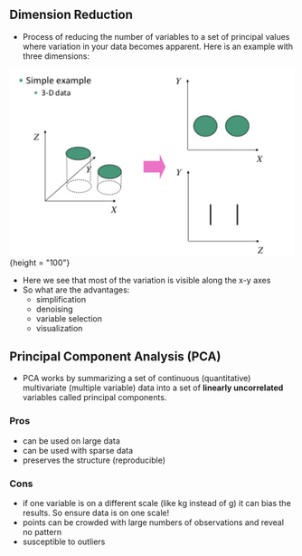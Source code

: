 ## Dimension Reduction

- Process of reducing the number of variables to a set of principal values where variation in your data becomes apparent. Here is an example with three dimensions:

![](images/example-dim-red.png){height = "100"}

- Here we see that most of the variation is visible along the x-y axes
- So what are the advantages:
  - simplification
  - denoising
  - variable selection
  - visualization

## Principal Component Analysis (PCA)

- PCA works by summarizing a set of continuous (quantitative) multivariate (multiple variable) data into a set of **linearly uncorrelated** variables called principal components.

### Pros

- can be used on large data
- can be used with sparse data
- preserves the structure (reproducible)

### Cons

- if one variable is on a different scale (like kg instead of g) it can bias the results. So ensure data is on one scale!
- points can be crowded with large numbers of observations and reveal no pattern
- susceptible to outliers

